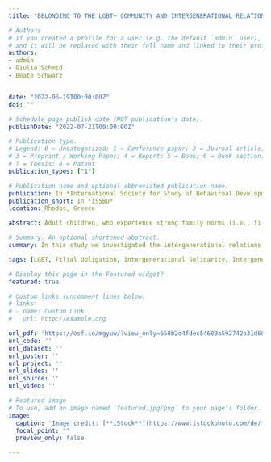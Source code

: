 ```yaml
---
title: "BELONGING TO THE LGBT+ COMMUNITY AND INTERGENERATIONAL RELATIONS: THE ROLE OF FILIAL OBLIGATIONS"

# Authors
# If you created a profile for a user (e.g. the default `admin` user), write the username (folder name) here 
# and it will be replaced with their full name and linked to their profile.
authors:
- admin
- Giulia Schmid
- Beate Schwarz


date: "2022-06-19T00:00:00Z"
doi: ""

# Schedule page publish date (NOT publication's date).
publishDate: "2022-07-21T00:00:00Z"

# Publication type.
# Legend: 0 = Uncategorized; 1 = Conference paper; 2 = Journal article;
# 3 = Preprint / Working Paper; 4 = Report; 5 = Book; 6 = Book section;
# 7 = Thesis; 8 = Patent
publication_types: ["1"]

# Publication name and optional abbreviated publication name.
publication: In *International Society for Study of Behaviroal Development*
publication_short: In *ISSBD*
location: Rhodos, Greece

abstract: Adult children, who experience strong family norms (i.e., filial obligations) tend to have closer and more intimate intergenerational relations (i.e., support given to parents and relationship quality) with their parents. However, these findings are primarily based on heterosexual and cis-gender adults. According to research, the family norms of Lesbian, Gay, Bisexual, Transgender and other sexual orientation and gender minority (LGBT+) adults tend to be lower compared to sexual orientation and gender identity majority (SGM) adults. Whether these lower filial obligations are associated with the intergenerational relations of LGBT+ adults is currently unknown. Hence, the present study aims to answer the following questions; 1) Do filial obligations mediate the relationship between belonging to the LGBT+ community and support given to parents? 2) Do filial obligations mediate the relationship between belonging to the LGBT+ community and the relationship quality to parents? The sample consisted of n = 135 LGBT+ adults and n = 135 SGM adults. The mean age was M = 28.4 years (SD = 8.54 years). The sample consisted of n = 156 (57.8%) women, n = 100 (37%) men, n = 14 (5.2%) people, who identified as gender non-binary. The measures included a scale on filial obligations, parent-child relationship quality and support given to parents. Structural Equation Modelling showed lower filial obligations in LGBT+ adults. Filial obligations mediated the association between belonging to the LGBT+ community and giving support to parents as well as the relationship quality to the mother, but not the father. In the discussion, the challenges adult LGBT+s face regarding their intergenerational relations will be addressed.

# Summary. An optional shortened abstract.
summary: In this study we investigated the intergenerational relations of adult LGBT+ to their parents.

tags: [LGBT, Filial Obligation, Intergenerational Solidarity, Intergenerational Relations]

# Display this page in the Featured widget?
featured: true

# Custom links (uncomment lines below)
# links:
# - name: Custom Link
#   url: http://example.org

url_pdf: 'https://osf.io/mgyuw/?view_only=650b2d4fdec54600a592742a31d609c8'
url_code: ''
url_dataset: ''
url_poster: ''
url_project: ''
url_slides: ''
url_source: ''
url_video: ''

# Featured image
# To use, add an image named `featured.jpg/png` to your page's folder. 
image:
  caption: 'Image credit: [**iStock**](https://www.istockphoto.com/de/foto/regenbogen-flagge-sonne-wind-und-blauem-himmel-gm177351937-20205279?phrase=lgbt%20pride%20flag)'
  focal_point: ""
  preview_only: false

---
```


